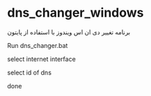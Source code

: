 # dns_changer_windows
برنامه تغییر  دی ان اس ویندوز با استفاده از پایتون 



Run dns_changer.bat

select internet interface

select id of dns

done
